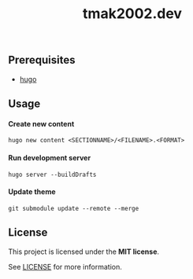 <div align="center">
  <h1>tmak2002.dev</h1>
</div>
<br />

## Prerequisites
- [hugo](https://gohugo.io/)
## Usage
#### Create new content
```
hugo new content <SECTIONNAME>/<FILENAME>.<FORMAT>
```
#### Run development server
```
hugo server --buildDrafts
```
#### Update theme
```
git submodule update --remote --merge
```

## License

This project is licensed under the **MIT license**.

See [LICENSE](LICENSE) for more information.
